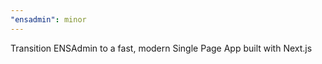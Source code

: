```yaml
---
"ensadmin": minor
---
```


Transition ENSAdmin to a fast, modern Single Page App built with Next.js
